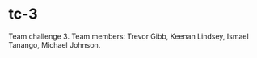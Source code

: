 # tc-3
Team challenge 3. 
Team members: Trevor Gibb, Keenan Lindsey, Ismael Tanango, Michael Johnson.